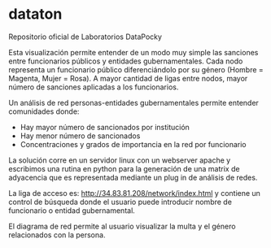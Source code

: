 # dataton
Repositorio oficial de Laboratorios DataPocky

Esta visualización permite entender de un modo muy simple las sanciones entre funcionarios públicos y entidades gubernamentales. Cada nodo representa un funcionario público diferenciándolo por su género (Hombre = Magenta, Mujer = Rosa). A mayor cantidad de ligas entre nodos, mayor número de sanciones aplicadas a los funcionarios. 

Un análisis de red personas-entidades gubernamentales permite entender comunidades donde:
- Hay mayor número de sancionados por institución
- Hay menor número de sancionados
- Concentraciones y grados de importancia en la red por funcionario 

La solución corre en un servidor linux con un webserver apache y escribimos una rutina en python para la generación de una matrix de adyacencia que es representada mediante un plug in de análisis de redes.


La liga de acceso es: http://34.83.81.208/network/index.html y contiene un control de búsqueda donde el usuario puede introducir nombre de funcionario o entidad gubernamental.

El diagrama de red permite al usuario visualizar la multa y el género relacionados con la persona. 
